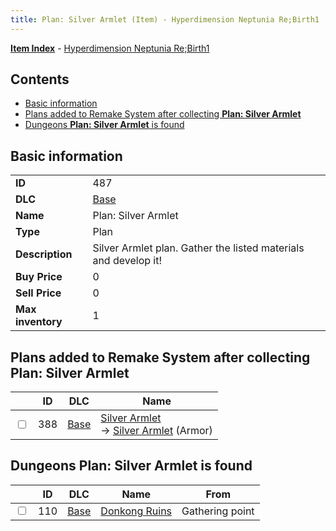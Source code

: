 ```yaml
---
title: Plan: Silver Armlet (Item) - Hyperdimension Neptunia Re;Birth1
---
```


[**Item Index**](/neptunia/rb1/item/index.html) - [Hyperdimension Neptunia Re;Birth1](/neptunia/rb1)

## Contents

- [Basic information](#basic-information)
- [Plans added to Remake System after collecting **Plan: Silver Armlet**](#plans-added-to-remake-system-after-collecting-plan-silver-armlet)
- [Dungeons **Plan: Silver Armlet** is found](#dungeons-plan-silver-armlet-is-found)
## Basic information

|   |   |
| -- | -- |
| **ID** | 487 |
| **DLC** | [Base](/neptunia/rb1/dlc/1-base.html) |
| **Name** | Plan: Silver Armlet |
| **Type** | Plan |
| **Description** | Silver Armlet plan. Gather the listed materials and develop it! |
| **Buy Price** | 0 |
| **Sell Price** | 0 |
| **Max inventory** | 1 |


## Plans added to Remake System after collecting **Plan: Silver Armlet**

|    | ID | DLC | Name |
| -- | -- | --- | ---- |
| <input type="checkbox" id="rb1-remake-1-388" class="trackbox" /> | 388 | [Base](/neptunia/rb1/dlc/1-base.html) | [Silver Armlet](/neptunia/rb1/remake/1-388-silver-armlet.html)<br /> → [Silver Armlet](/neptunia/rb1/item/1-2523-silver-armlet.html) (Armor) |


## Dungeons **Plan: Silver Armlet** is found

|    | ID | DLC | Name | From |
| -- | -- | --- | ---- | ---- |
| <input type="checkbox" id="rb1-dungeon-1-110" class="trackbox" /> | 110 | [Base](/neptunia/rb1/dlc/1-base.html) | [Donkong Ruins](/neptunia/rb1/dungeon/1-110-donkong-ruins.html) | Gathering point |
